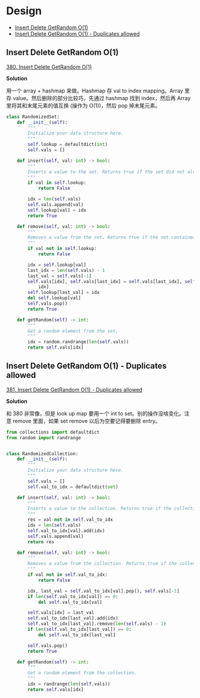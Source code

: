 # Design

- [Insert Delete GetRandom O(1)](#insert-delete-getrandom-o1)
- [Insert Delete GetRandom O(1) - Duplicates allowed](#insert-delete-getrandom-o1---duplicates-allowed)

## Insert Delete GetRandom O(1)

[380. Insert Delete GetRandom O(1)](https://leetcode.com/problems/insert-delete-getrandom-o1/)

**Solution**

用一个 array + hashmap 来做。Hashmap 存 val to index mapping。Array 里存 value。然后删除的部分比较巧，先通过 hashmap 找到 index，然后再 Array 里将其和末尾元素的值互换 (操作为 O(1))，然后 pop 掉末尾元素。

```python
class RandomizedSet:
    def __init__(self):
        """
        Initialize your data structure here.
        """
        self.lookup = defaultdict(int)
        self.vals = []

    def insert(self, val: int) -> bool:
        """
        Inserts a value to the set. Returns true if the set did not already contain the specified element.
        """
        if val in self.lookup:
            return False

        idx = len(self.vals)
        self.vals.append(val)
        self.lookup[val] = idx
        return True

    def remove(self, val: int) -> bool:
        """
        Removes a value from the set. Returns true if the set contained the specified element.
        """
        if val not in self.lookup:
            return False

        idx = self.lookup[val]
        last_idx = len(self.vals) - 1
        last_val = self.vals[-1]
        self.vals[idx], self.vals[last_idx] = self.vals[last_idx], self.vals[
            idx]
        self.lookup[last_val] = idx
        del self.lookup[val]
        self.vals.pop()
        return True

    def getRandom(self) -> int:
        """
        Get a random element from the set.
        """
        idx = random.randrange(len(self.vals))
        return self.vals[idx]
```

## Insert Delete GetRandom O(1) - Duplicates allowed

[381. Insert Delete GetRandom O(1) - Duplicates allowed](https://leetcode.com/problems/insert-delete-getrandom-o1-duplicates-allowed/)

**Solution**

和 380 非常像，但是 look up map 要用一个 int to set。别的操作没啥变化。注意 remove 里面，如果 set remove 以后为空要记得要删除 entry。

```python
from collections import defaultdict
from random import randrange


class RandomizedCollection:
    def __init__(self):
        """
        Initialize your data structure here.
        """
        self.vals = []
        self.val_to_idx = defaultdict(set)

    def insert(self, val: int) -> bool:
        """
        Inserts a value to the collection. Returns true if the collection did not already contain the specified element.
        """
        res = val not in self.val_to_idx
        idx = len(self.vals)
        self.val_to_idx[val].add(idx)
        self.vals.append(val)
        return res

    def remove(self, val: int) -> bool:
        """
        Removes a value from the collection. Returns true if the collection contained the specified element.
        """
        if val not in self.val_to_idx:
            return False

        idx, last_val = self.val_to_idx[val].pop(), self.vals[-1]
        if len(self.val_to_idx[val]) == 0:
            del self.val_to_idx[val]

        self.vals[idx] = last_val
        self.val_to_idx[last_val].add(idx)
        self.val_to_idx[last_val].remove(len(self.vals) - 1)
        if len(self.val_to_idx[last_val]) == 0:
            del self.val_to_idx[last_val]

        self.vals.pop()
        return True

    def getRandom(self) -> int:
        """
        Get a random element from the collection.
        """
        idx = randrange(len(self.vals))
        return self.vals[idx]
```
